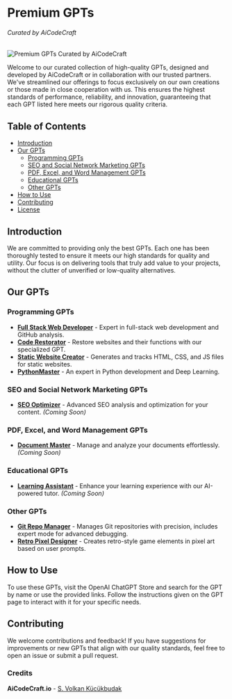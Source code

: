 
# Premium GPTs 
###### Curated by AiCodeCraft

![Premium GPTs Curated by AiCodeCraft](assets/awfree-gpts.jpg)

Welcome to our curated collection of high-quality GPTs, designed and developed by AiCodeCraft or in collaboration with our trusted partners. We've streamlined our offerings to focus exclusively on our own creations or those made in close cooperation with us. This ensures the highest standards of performance, reliability, and innovation, guaranteeing that each GPT listed here meets our rigorous quality criteria.

## Table of Contents
- [Introduction](#introduction)
- [Our GPTs](#our-gpts)
  - [Programming GPTs](#programming-gpts)
  - [SEO and Social Network Marketing GPTs](#seo-and-social-network-marketing-gpts)
  - [PDF, Excel, and Word Management GPTs](#pdf-excel-and-word-management-gpts)
  - [Educational GPTs](#educational-gpts)
  - [Other GPTs](#other-gpts)
- [How to Use](#how-to-use)
- [Contributing](#contributing)
- [License](#license)

## Introduction
We are committed to providing only the best GPTs. Each one has been thoroughly tested to ensure it meets our high standards for quality and utility. Our focus is on delivering tools that truly add value to your projects, without the clutter of unverified or low-quality alternatives.

## Our GPTs

### Programming GPTs
- **[Full Stack Web Developer](https://chatgpt.com/g/g-E7q3eNCoK-php-coder)** - Expert in full-stack web development and GitHub analysis.
- **[Code Restorator](https://chatgpt.com/g/g-yTY9336jX-code-restorator)** - Restore websites and their functions with our specialized GPT.
- **[Static Website Creator](https://chatgpt.com/g/g-nNELUSGbc-static-website-creator)** - Generates and tracks HTML, CSS, and JS files for static websites.
- **[PythonMaster](https://chatgpt.com/g/g-677c4b4d56a48191830bf5775553a565-pythonmaster)** - An expert in Python development and Deep Learning. 

### SEO and Social Network Marketing GPTs
- **[SEO Optimizer](#)** - Advanced SEO analysis and optimization for your content. *(Coming Soon)*

### PDF, Excel, and Word Management GPTs
- **[Document Master](#)** - Manage and analyze your documents effortlessly. *(Coming Soon)*

### Educational GPTs
- **[Learning Assistant](#)** - Enhance your learning experience with our AI-powered tutor. *(Coming Soon)*

### Other GPTs
- **[Git Repo Manager](https://chatgpt.com/g/g-HBNMrjPNU-git-repo-manager)** - Manages Git repositories with precision, includes expert mode for advanced debugging.
- **[Retro Pixel Designer](https://chatgpt.com/g/g-256MNIdhq-retro-pixel-designer)** - Creates retro-style game elements in pixel art based on user prompts.



## How to Use
To use these GPTs, visit the OpenAI ChatGPT Store and search for the GPT by name or use the provided links. Follow the instructions given on the GPT page to interact with it for your specific needs.

## Contributing
We welcome contributions and feedback! If you have suggestions for improvements or new GPTs that align with our quality standards, feel free to open an issue or submit a pull request.

### Credits
**AiCodeCraft.io** - [S. Volkan Kücükbudak](https://github.com/volkansah)
